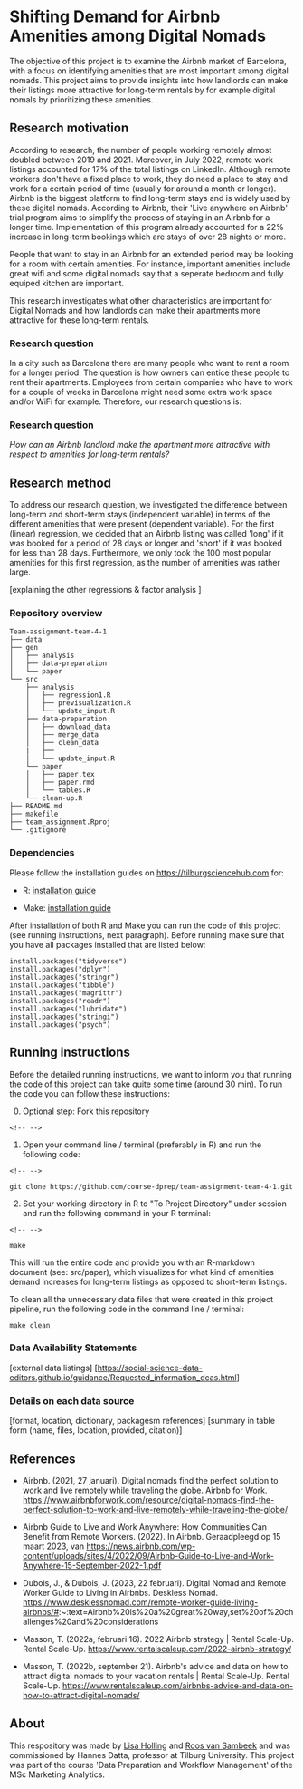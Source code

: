 # Shifting Demand for Airbnb Amenities among Digital Nomads

The objective of this project is to examine the Airbnb market of Barcelona, with a focus on identifying amenities that are most important among digital nomads. This project aims to provide insights into how landlords can make their listings more attractive for long-term rentals by for example digital nomals by prioritizing these amenities.

## Research motivation

According to research, the number of people working remotely almost doubled between 2019 and 2021. Moreover, in July 2022, remote work listings accounted for 17% of the total listings on LinkedIn. Although remote workers don't have a fixed place to work, they do need a place to stay and work for a certain period of time (usually for around a month or longer). Airbnb is the biggest platform to find long-term stays and is widely used by these digital nomads. According to Airbnb, their 'Live anywhere on Airbnb' trial program aims to simplify the process of staying in an Airbnb for a longer time. Implementation of this program already accounted for a 22% increase in long-term bookings which are stays of over 28 nights or more.

People that want to stay in an Airbnb for an extended period may be looking for a room with certain amenities. For instance, important amenities include great wifi and some digital nomads say that a seperate bedroom and fully equiped kitchen are important.

This research investigates what other characteristics are important for Digital Nomads and how landlords can make their apartments more attractive for these long-term rentals.

### Research question

In a city such as Barcelona there are many people who want to rent a room for a longer period. The question is how owners can entice these people to rent their apartments. Employees from certain companies who have to work for a couple of weeks in Barcelona might need some extra work space and/or WiFi for example. Therefore, our research questions is:

### Research question

*How can an Airbnb landlord make the apartment more attractive with respect to amenities for long-term rentals?*

## Research method

To address our research question, we investigated the difference between long-term and short-term stays (independent variable) in terms of the different amenities that were present (dependent variable). For the first (linear) regression, we decided that an Airbnb listing was called 'long' if it was booked for a period of 28 days or longer and 'short' if it was booked for less than 28 days. Furthermore, we only took the 100 most popular amenities for this first regression, as the number of amenities was rather large.

[explaining the other regressions & factor analysis ]

### Repository overview

    Team-assignment-team-4-1
    ├── data
    ├── gen
    │   ├── analysis
    │   ├── data-preparation
    │   └── paper
    └── src
        ├── analysis
        │   ├── regression1.R
        │   ├── previsualization.R
        │   └── update_input.R    
        ├── data-preparation
        │   ├── download_data
        │   ├── merge_data
        │   ├── clean_data
        |   ├──
        │   └── update_input.R
        └── paper
        │   ├── paper.tex
        │   ├── paper.rmd
        │   └── tables.R
        └── clean-up.R    
    ├── README.md
    ├── makefile
    ├── team_assignment.Rproj
    └── .gitignore

### Dependencies

Please follow the installation guides on <https://tilburgsciencehub.com> for:

-   R: [installation guide](https://tilburgsciencehub.com/building-blocks/configure-your-computer/statistics-and-computation/r/)

-   Make: [installation guide](https://tilburgsciencehub.com/building-blocks/configure-your-computer/automation-and-workflows/make/)

After installation of both R and Make you can run the code of this project (see running instructions, next paragraph). Before running make sure that you have all packages installed that are listed below:

<div>

    install.packages("tidyverse")
    install.packages("dplyr")
    install.packages("stringr")
    install.packages("tibble")
    install.packages("magrittr")
    install.packages("readr")
    install.packages("lubridate")
    install.packages("stringi")
    install.packages("psych")

</div>

## Running instructions

Before the detailed running instructions, we want to inform you that running the code of this project can take quite some time (around 30 min). To run the code you can follow these instructions:

0.  Optional step: Fork this repository

```{=html}
<!-- -->
```
1.  Open your command line / terminal (preferably in R) and run the following code:

```{=html}
<!-- -->
```
    git clone https://github.com/course-dprep/team-assignment-team-4-1.git

2.  Set your working directory in R to "To Project Directory" under session and run the following command in your R terminal:

```{=html}
<!-- -->
```
    make

This will run the entire code and provide you with an R-markdown document (see: src/paper), which visualizes for what kind of amenities demand increases for long-term listings as opposed to short-term listings.

To clean all the unnecessary data files that were created in this project pipeline, run the following code in the command line / terminal:

    make clean

### Data Availability Statements

[external data listings] [<https://social-science-data-editors.github.io/guidance/Requested_information_dcas.html>]

### Details on each data source

[format, location, dictionary, packagesm references] [summary in table form (name, files, location, provided, citation)]

## References

-   Airbnb. (2021, 27 januari). Digital nomads find the perfect solution to work and live remotely while traveling the globe. Airbnb for Work. <https://www.airbnbforwork.com/resource/digital-nomads-find-the-perfect-solution-to-work-and-live-remotely-while-traveling-the-globe/>

-   Airbnb Guide to Live and Work Anywhere: How Communities Can Benefit from Remote Workers. (2022). In Airbnb. Geraadpleegd op 15 maart 2023, van <https://news.airbnb.com/wp-content/uploads/sites/4/2022/09/Airbnb-Guide-to-Live-and-Work-Anywhere-15-September-2022-1.pdf>

-   Dubois, J., & Dubois, J. (2023, 22 februari). Digital Nomad and Remote Worker Guide to Living in Airbnbs. Deskless Nomad. <https://www.desklessnomad.com/remote-worker-guide-living-airbnbs/#>:\~:text=Airbnb%20is%20a%20great%20way,set%20of%20challenges%20and%20considerations

-   Masson, T. (2022a, februari 16). 2022 Airbnb strategy \| Rental Scale-Up. Rental Scale-Up. <https://www.rentalscaleup.com/2022-airbnb-strategy/>

-   Masson, T. (2022b, september 21). Airbnb's advice and data on how to attract digital nomads to your vacation rentals \| Rental Scale-Up. Rental Scale-Up. <https://www.rentalscaleup.com/airbnbs-advice-and-data-on-how-to-attract-digital-nomads/>

## About

This respository was made by [Lisa Holling](https://github.com/Lisa-Holling) and [Roos van Sambeek](https://github.com/Roosvansambeek) and was commissioned by Hannes Datta, professor at Tilburg University. This project was part of the course 'Data Preparation and Workflow Management' of the MSc Marketing Analytics.
